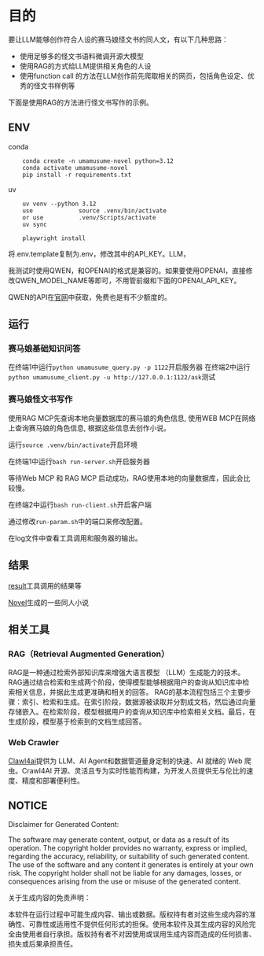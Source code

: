 # 目的

要让LLM能够创作符合人设的赛马娘怪文书的同人文，有以下几种思路：

- 使用足够多的怪文书语料微调开源大模型
- 使用RAG的方式给LLM提供相关角色的人设
- 使用function call 的方法在LLM创作前先爬取相关的网页，包括角色设定、优秀的怪文书样例等

下面是使用RAG的方法进行怪文书写作的示例。

## ENV

conda

        conda create -n umamusume-novel python=3.12
        conda activate umamusume-novel
        pip install -r requirements.txt

uv

        uv venv --python 3.12
        use             source .venv/bin/activate
        or use          .venv/Scripts/activate
        uv sync

        playwright install

将.env.template复制为.env，修改其中的API_KEY。LLM，

我测试时使用QWEN，和OPENAI的格式是兼容的。如果要使用OPENAI，直接修改QWEN_MODEL_NAME等即可，不用管前缀和下面的OPENAI_API_KEY。

QWEN的API在[官网](https://bailian.console.aliyun.com/?tab=model#/model-market)中获取，免费也是有不少额度的。

## 运行

### 赛马娘基础知识问答

在终端1中运行`python umamusume_query.py -p 1122`开启服务器
在终端2中运行`python umamusume_client.py -u http://127.0.0.1:1122/ask`测试

### 赛马娘怪文书写作

使用RAG MCP先查询本地向量数据库的赛马娘的角色信息,
使用WEB MCP在网络上查询赛马娘的角色信息,
根据这些信息去创作小说。

运行`source .venv/bin/activate`开启环境

在终端1中运行`bash run-server.sh`开启服务器

等待Web MCP 和 RAG MCP 启动成功，RAG使用本地的向量数据库，因此会比较慢。

在终端2中运行`bash run-client.sh`开启客户端

通过修改`run-param.sh`中的端口来修改配置。

在log文件中查看工具调用和服务器的输出。

## 结果

[result](./result.md)工具调用的结果等

[Novel](./gen_novel.md)生成的一些同人小说

## 相关工具

### ‌RAG（Retrieval Augmented Generation）

RAG‌是一种通过检索外部知识库来增强大语言模型 （LLM）生成能力的技术。RAG通过结合检索和生成两个阶段，使得模型能够根据用户的查询从知识库中检索相关信息，并据此生成更准确和相关的回答。
RAG的基本流程包括三个主要步骤：索引、检索和生成。在索引阶段，数据源被读取并分割成文档，然后通过向量存储嵌入。在检索阶段，模型根据用户的查询从知识库中检索相关文档。最后，在生成阶段，模型基于检索到的文档生成回答‌。

### Web Crawler

[Clawl4ai](https://github.com/unclecode/crawl4ai)提供为 LLM、AI Agent和数据管道量身定制的快速、AI 就绪的 Web 爬虫。Crawl4AI 开源、灵活且专为实时性能而构建，为开发人员提供无与伦比的速度、精度和部署便利性。

## NOTICE
Disclaimer for Generated Content:

The software may generate content, output, or data as a result of its operation. The copyright holder provides no warranty, express or implied, regarding the accuracy, reliability, or suitability of such generated content. The use of the software and any content it generates is entirely at your own risk. The copyright holder shall not be liable for any damages, losses, or consequences arising from the use or misuse of the generated content.

关于生成内容的免责声明：

本软件在运行过程中可能生成内容、输出或数据。版权持有者对这些生成内容的准确性、可靠性或适用性不提供任何形式的担保。使用本软件及其生成内容的风险完全由使用者自行承担。版权持有者不对因使用或误用生成内容而造成的任何损害、损失或后果承担责任。